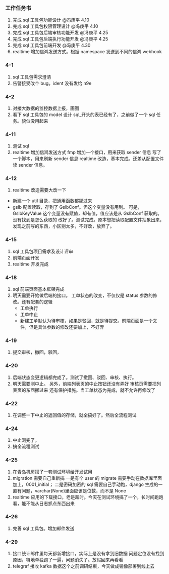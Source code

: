 ### 工作任务书

1. 完成 sql 工具包功能设计 @冯庚平 4.10
2. 完成 sql 工具包权限管理设计 @冯庚平 4.10
3. 完成 sql 工具包后端审核功能开发 @冯庚平 4.25
4. 完成 sql 工具包后端执行功能开发 @冯庚平 4.25
5. 完成 sql 工具包前端开发 @冯庚平 4.30
6. realtime 增加信鸿发送方式。根据 namespace 发送到不同的信鸿 webhook

### 4-1

1. sql 工具包需求澄清
2. 告警接受改个 bug。ident 没有发给 n9e

### 4-2

1. 对接大数据的监控数据上报，画图
2. 看下 sql 工具包的 model 设计
   sql\_开头的表已经有了，之前做了一个 sql 任务。貌似没用起来

### 4-11

1. 测试 sql
2. realtime 增加信鸿发送方式
   fmp 增加一个接口，用来获取 sender 信息
   写了一个脚本，用来刷新 sender 信息
   realtime 改造，基本完成。还差从配置文件读 sender 信息。

### 4-12

1. realtime 改造需要大改一下

- 新建一个 util 目录，把通用函数都挪过来
- gslb 配置读取，存到了 GslbConf。但这个变量没有用到。
  可是，GslbKeyValue 这个变量没有赋值，却有值，值应该是从 GslbConf 获取的。没有找到是怎么获取的
  改好了。测试完成。原本想把读取配置文件抽象出来，发现之前写的东西，小区别太多，不好改，放弃了。

### 4-15

1. sql 工具包项目需求及设计评审
2. 前端页面开发
3. realtime 开发完成

### 4-18

1. sql 前端页面基本框架完成
2. 明天需要开始做后端的接口。
   工单状态的改变，不仅仅是 status 参数的修改。还有配套的逻辑
   - 工单执行
   - 工单中止
   - 新建工单默认为待审核，如果是驳回，就是待提交。前端页面是一个文件，但是具体参数的修改还要加上，不好弄

### 4-19

1. 提交审核，撤回，驳回，

### 4-20

1. 后端状态变更逻辑都完成了。测试了撤回、驳回、审核、执行。
2. 明天需要测中止。
   另外，前端列表页的中止按钮还没有弄好
   审核页需要把列表页的东西挪过来
   还有保护措施。当工单状态为完成，就不允许再修改了

### 4-22

1. 在调整一下中止的返回值的存储，就全搞好了。然后全流程测试

### 4-24

1. 中止测完了。
2. 搞全流程测试

### 4-25

1. 在青岛机房搭了一套测试环境给开发试用
2. migration 需要自己重新搞
   一是有个 user 的 migrate 需要手动在数据库里面加上，0001_initial；
   二是密码加密的 sql 需要自己手动跑，django 生成的一直有问题，varchar(None)里面应该是位数，而不是 None
3. realtime 应用的下载接口，老是超时。今天在测试环境搞了一个，长时间跑跑看，能不能从日志抓点东西出来

### 4-26

1. 完善 sql 工具包。增加邮件发送

### 4-29

1. 接口统计邮件里每天都新增接口，实际上是没有拿到旧数据
   问题定位没有找到原因，特地单独跑了一遍，问题消失了。放假回来再看看
2. telegraf 接收 kafka 数据这个之前调研结束，今天做成镜像部署到线上去
